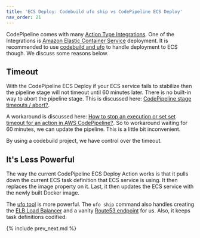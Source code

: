 ```yaml
---
title: 'ECS Deploy: Codebuild ufo ship vs CodePipeline ECS Deploy'
nav_order: 21
---
```


CodePipeline comes with many [Action Type Integrations](https://docs.aws.amazon.com/codepipeline/latest/userguide/integrations-action-type.html).  One of the Integrations is [Amazon Elastic Container Service](https://docs.aws.amazon.com/codepipeline/latest/userguide/integrations-action-type.html#integrations-deploy) deployment. It is recommended to use [codebuild and ufo](https://codebuild.cloud/docs/examples/ecs/) to handle deployment to ECS though.  We discuss some reasons below.

## Timeout

With the CodePipeline ECS Deploy if your ECS service fails to stabilize then the pipeline stage will not timeout until 60 minutes later. There is no built-in way to abort the pipeline stage. This is discussed here: [CodePipeline stage timeouts / abort?](https://forums.aws.amazon.com/thread.jspa?threadID=216350).

A workaround is discussed here: [How to stop an execution or set set timeout for an action in AWS CodePipeline?](https://stackoverflow.com/questions/50925732/how-to-stop-an-execution-or-set-set-timeout-for-an-action-in-aws-codepipeline/50929558). So to workaround waiting for 60 minutes, we can update the pipeline. This is a little bit inconvenient.

By using a codebuild project, we have control over the timeout.

## It's Less Powerful

The way the current CodePipeline ECS Deploy Action works is that it pulls down the current ECS task definition that ECS service is using. It then replaces the image property on it. Last, it then updates the ECS service with the newly built Docker image.

The [ufo tool](https://ufoships.com) is more powerful.  The `ufo ship` command also handles creating the [ELB Load Balancer]((https://ufoships.com/docs/extras/load-balancer/)) and a vanity [Route53 endpoint](https://ufoships.com/docs/extras/route53-support/) for us.  Also, it keeps task definitions codified.

{% include prev_next.md %}